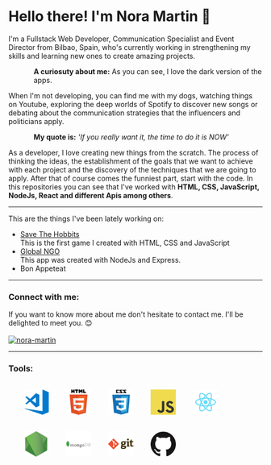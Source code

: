 
# Hello there! I'm Nora Martin 🌹

I'm a Fullstack Web Developer, Communication Specialist and Event Director from Bilbao, Spain, who's currently working in strengthening my skills and learning new ones to create amazing projects.

<div style='margin-left: 50px'>

**A curiosuty about me:** As you can see, I love the dark version of the apps.

</div>

When I'm not developing, you can find me with my dogs, watching things on Youtube, exploring the deep worlds of Spotify to discover new songs or debating about the communication strategies that the influencers and politicians apply.

<div style='margin-left: 50px'>

**My quote is:** *'If you really want it, the time to do it is NOW'*

</div>

As a developer, I love creating new things from the scratch. The process of thinking the ideas, the establishment of the goals that we want to achieve with each project and the discovery of the techniques that we are going to apply. After that of course comes the funniest part, start with the code. In this repositories you can see that I've worked with **HTML, CSS, JavaScript, NodeJs, React and different Apis among others**.

<hr>
This are the things I've been lately working on:
<ul>
    <li><a href="https://github.com/Noramartiin/SAVE-THE-HOBBITS"> Save The Hobbits</a><br/>This is the first game I created with HTML, CSS and JavaScript</li>
    <li><a href="https://github.com/Noramartiin/globalngo"> Global NGO</a><br/>This app was created with NodeJs and Express.</li>
    <li>Bon Appeteat</li>
</ul>

<hr>

### Connect with me:
If you want to know more about me don't hesitate to contact me. I'll be delighted to meet you. 😊
<br/>
<br/>
<a href='https://www.linkedin.com/in/nora-martin-velasco/'>
<img alt="nora-martin" width="50px" src="https://camo.githubusercontent.com/d659d2bac00c01b42bffbae84bdc121e828b8fecd5b4949ffa2575f5d9e4a371/68747470733a2f2f63646e2e6a7364656c6976722e6e65742f6e706d2f73696d706c652d69636f6e734076332f69636f6e732f6c696e6b6564696e2e737667" data-canonical-src="https://cdn.jsdelivr.net/npm/simple-icons@v3/icons/linkedin.svg" style="max-width:100%;">
</a>

<hr>

### Tools:
<div style='margin:15px'>

<img alt="Visual Studio Code" width="50px" src="https://raw.githubusercontent.com/github/explore/80688e429a7d4ef2fca1e82350fe8e3517d3494d/topics/visual-studio-code/visual-studio-code.png" style="max-width:100%; margin:15px">

<img alt="HTML5" width="50px" src="https://raw.githubusercontent.com/github/explore/80688e429a7d4ef2fca1e82350fe8e3517d3494d/topics/html/html.png" style="max-width:100%;margin:15px">

<img alt="CSS3" width="50px" src="https://raw.githubusercontent.com/github/explore/80688e429a7d4ef2fca1e82350fe8e3517d3494d/topics/css/css.png" style="max-width:100%;margin:15px">

<img alt="JavaScript" width="50px" src="https://raw.githubusercontent.com/github/explore/80688e429a7d4ef2fca1e82350fe8e3517d3494d/topics/javascript/javascript.png" style="max-width:100%;margin:15px">

<img alt="React" width="50px" src="https://raw.githubusercontent.com/github/explore/80688e429a7d4ef2fca1e82350fe8e3517d3494d/topics/react/react.png" style="max-width:100%;margin:15px">

<img alt="Node.js" width="50px" src="https://raw.githubusercontent.com/github/explore/80688e429a7d4ef2fca1e82350fe8e3517d3494d/topics/nodejs/nodejs.png" style="max-width:100%;margin:15px">

<img alt="MongoDB" width="50px" src="https://raw.githubusercontent.com/github/explore/80688e429a7d4ef2fca1e82350fe8e3517d3494d/topics/mongodb/mongodb.png" style="max-width:100%;margin:15px">

<img alt="Git" width="50px" src="https://raw.githubusercontent.com/github/explore/80688e429a7d4ef2fca1e82350fe8e3517d3494d/topics/git/git.png" style="max-width:100%;margin:15px">

<img alt="GitHub" width="50px" src="https://raw.githubusercontent.com/github/explore/78df643247d429f6cc873026c0622819ad797942/topics/github/github.png" style="max-width:100%;margin:15px">

</div>